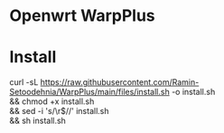 # Openwrt WarpPlus

# Install
curl -sL https://raw.githubusercontent.com/Ramin-Setoodehnia/WarpPlus/main/files/install.sh -o install.sh \
&& chmod +x install.sh \
&& sed -i 's/\r$//' install.sh \
&& sh install.sh

